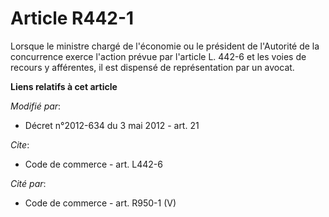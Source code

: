 # Article R442-1

Lorsque le ministre chargé de l'économie ou le président de l'Autorité de la concurrence exerce l'action prévue par l'article
L. 442-6 et les voies de recours y afférentes, il est dispensé de représentation par un avocat.

**Liens relatifs à cet article**

_Modifié par_:

  - Décret n°2012-634 du 3 mai 2012 - art. 21

_Cite_:

  - Code de commerce - art. L442-6

_Cité par_:

  - Code de commerce - art. R950-1 (V)
